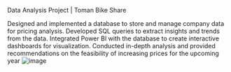 Data Analysis Project | Toman Bike Share

Designed and implemented a database to store and manage company data for pricing analysis.
Developed SQL queries to extract insights and trends from the data.
Integrated Power BI with the database to create interactive dashboards for visualization.
Conducted in-depth analysis and provided recommendations on the feasibility of increasing prices for the upcoming year
![image](https://github.com/user-attachments/assets/c198fc5d-b9d3-4e8d-b6e9-17fea16219f9)

